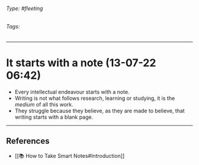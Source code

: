 ###### Type: #fleeting
###### Tags:
---
# It starts with a note (13-07-22 06:42)

- Every intellectual endeavour starts with a note.
- Writing is not what follows research, learning or studying, it is the *medium* of all this work.
- They struggle because they believe, as they are made to believe, that writing starts with a blank page.

---
## References
- [[📚 How to Take Smart Notes#Introduction]] 